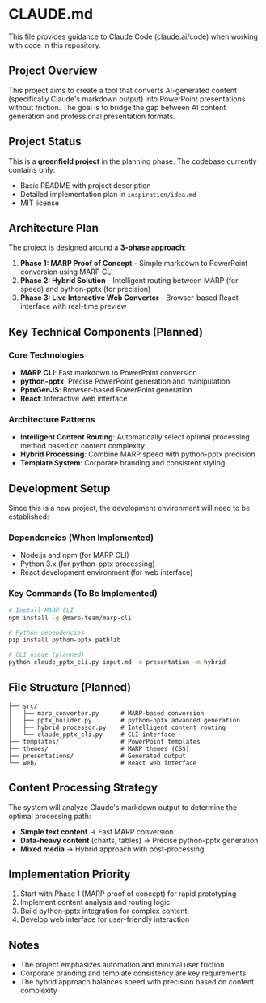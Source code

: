 # CLAUDE.md

This file provides guidance to Claude Code (claude.ai/code) when working with code in this repository.

## Project Overview

This project aims to create a tool that converts AI-generated content (specifically Claude's markdown output) into PowerPoint presentations without friction. The goal is to bridge the gap between AI content generation and professional presentation formats.

## Project Status

This is a **greenfield project** in the planning phase. The codebase currently contains only:
- Basic README with project description
- Detailed implementation plan in `inspiration/idea.md`
- MIT license

## Architecture Plan

The project is designed around a **3-phase approach**:

1. **Phase 1: MARP Proof of Concept** - Simple markdown to PowerPoint conversion using MARP CLI
2. **Phase 2: Hybrid Solution** - Intelligent routing between MARP (for speed) and python-pptx (for precision)
3. **Phase 3: Live Interactive Web Converter** - Browser-based React interface with real-time preview

## Key Technical Components (Planned)

### Core Technologies
- **MARP CLI**: Fast markdown to PowerPoint conversion
- **python-pptx**: Precise PowerPoint generation and manipulation
- **PptxGenJS**: Browser-based PowerPoint generation
- **React**: Interactive web interface

### Architecture Patterns
- **Intelligent Content Routing**: Automatically select optimal processing method based on content complexity
- **Hybrid Processing**: Combine MARP speed with python-pptx precision
- **Template System**: Corporate branding and consistent styling

## Development Setup

Since this is a new project, the development environment will need to be established:

### Dependencies (When Implemented)
- Node.js and npm (for MARP CLI)
- Python 3.x (for python-pptx processing)
- React development environment (for web interface)

### Key Commands (To Be Implemented)
```bash
# Install MARP CLI
npm install -g @marp-team/marp-cli

# Python dependencies
pip install python-pptx pathlib

# CLI usage (planned)
python claude_pptx_cli.py input.md -o presentation -m hybrid
```

## File Structure (Planned)

```
├── src/
│   ├── marp_converter.py      # MARP-based conversion
│   ├── pptx_builder.py        # python-pptx advanced generation
│   ├── hybrid_processor.py    # Intelligent content routing
│   └── claude_pptx_cli.py     # CLI interface
├── templates/                 # PowerPoint templates
├── themes/                    # MARP themes (CSS)
├── presentations/             # Generated output
└── web/                       # React web interface
```

## Content Processing Strategy

The system will analyze Claude's markdown output to determine the optimal processing path:
- **Simple text content** → Fast MARP conversion
- **Data-heavy content** (charts, tables) → Precise python-pptx generation
- **Mixed media** → Hybrid approach with post-processing

## Implementation Priority

1. Start with Phase 1 (MARP proof of concept) for rapid prototyping
2. Implement content analysis and routing logic
3. Build python-pptx integration for complex content
4. Develop web interface for user-friendly interaction

## Notes

- The project emphasizes automation and minimal user friction
- Corporate branding and template consistency are key requirements
- The hybrid approach balances speed with precision based on content complexity